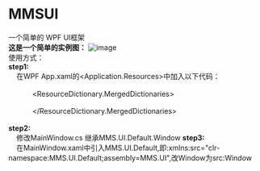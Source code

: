 # MMSUI
一个简单的 WPF UI框架<br />
<b>这是一个简单的实例图：</b>
![image](https://github.com/liguifa/MMSUI/blob/master/example.png)
<br />
使用方式：<br />
<strong>step1:</strong><br />
&nbsp;&nbsp;&nbsp;&nbsp;在WPF App.xaml的<Application.Resources>中加入以下代码：<br />
&nbsp;&nbsp;&nbsp;&nbsp;&nbsp;&nbsp;&nbsp;&nbsp;<ResourceDictionary><br />
&nbsp;&nbsp;&nbsp;&nbsp;&nbsp;&nbsp;&nbsp;&nbsp;&nbsp;&nbsp;&nbsp;&nbsp;<ResourceDictionary.MergedDictionaries><br />
&nbsp;&nbsp;&nbsp;&nbsp;&nbsp;&nbsp;&nbsp;&nbsp;&nbsp;&nbsp;&nbsp;&nbsp;&nbsp;&nbsp;&nbsp;&nbsp;<ResourceDictionary Source="/MMS.UI;Component/Themes/Generic.xaml" /><br />
&nbsp;&nbsp;&nbsp;&nbsp;&nbsp;&nbsp;&nbsp;&nbsp;&nbsp;&nbsp;&nbsp;&nbsp;</ResourceDictionary.MergedDictionaries><br />
&nbsp;&nbsp;&nbsp;&nbsp;&nbsp;&nbsp;&nbsp;&nbsp;</ResourceDictionary><br />
<strong>step2:</strong><br />
&nbsp;&nbsp;&nbsp;&nbsp;修改MainWindow.cs 继承MMS.UI.Default.Window
<strong>step3:</strong><br />
&nbsp;&nbsp;&nbsp;&nbsp;在MainWindow.xaml中引入MMS.UI.Default,即:xmlns:src="clr-namespace:MMS.UI.Default;assembly=MMS.UI",改Window为src:Window
